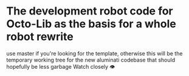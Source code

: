 <h1>The development robot code for Octo-Lib as the basis for a whole robot rewrite</h1>
use master if you're looking for the template, otherwise this will be the temporary working tree for the new aluminati codebase that should hopefully be less garbage
Watch closely 👁

